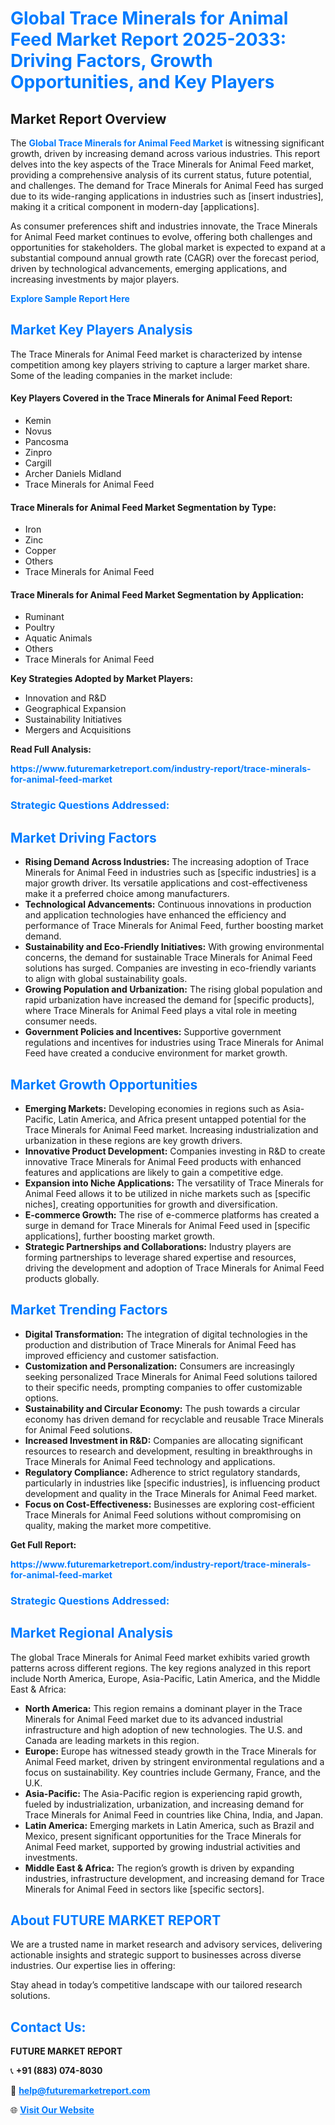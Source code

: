<h1 style="color: #007BFF;">Global Trace Minerals for Animal Feed Market Report 2025-2033: Driving Factors, Growth Opportunities, and Key Players</h1>

<section id="overview">
<h2>Market Report Overview</h2>
<p>The <a href="https://www.futuremarketreport.com/industry-report/trace-minerals-for-animal-feed-market" style="color: #007BFF; text-decoration: none;"><strong>Global Trace Minerals for Animal Feed Market</strong></a> is witnessing significant growth, driven by increasing demand across various industries. This report delves into the key aspects of the Trace Minerals for Animal Feed market, providing a comprehensive analysis of its current status, future potential, and challenges. The demand for Trace Minerals for Animal Feed has surged due to its wide-ranging applications in industries such as [insert industries], making it a critical component in modern-day [applications].</p>
<p>As consumer preferences shift and industries innovate, the Trace Minerals for Animal Feed market continues to evolve, offering both challenges and opportunities for stakeholders. The global market is expected to expand at a substantial compound annual growth rate (CAGR) over the forecast period, driven by technological advancements, emerging applications, and increasing investments by major players.</p>
</section>

<section id="overview">
<p><a href="https://www.futuremarketreport.com/request-sample/reportId=97117" style="color: #007BFF; text-decoration: none;"><strong>Explore Sample Report Here</strong></a></p>
</section>

<section id="key-players">
<h2 style="color: #007BFF;">Market Key Players Analysis</h2>
<p>The Trace Minerals for Animal Feed market is characterized by intense competition among key players striving to capture a larger market share. Some of the leading companies in the market include:</p>
<h4>Key Players Covered in the Trace Minerals for Animal Feed Report:</h4>
<ul><li>Kemin</li><li>Novus</li><li>Pancosma</li><li>Zinpro</li><li>Cargill</li><li>Archer Daniels Midland</li><li>Trace Minerals for Animal Feed</li></ul>
<h4>Trace Minerals for Animal Feed Market Segmentation by Type:</h4>
<ul><li>Iron</li><li>Zinc</li><li>Copper</li><li>Others</li><li>Trace Minerals for Animal Feed</li></ul>

<h4>Trace Minerals for Animal Feed Market Segmentation by Application:</h4>
<ul><li>Ruminant</li><li>Poultry</li><li>Aquatic Animals</li><li>Others</li><li>Trace Minerals for Animal Feed</li></ul>
<p><strong>Key Strategies Adopted by Market Players:</strong></p>
<ul>
<li>Innovation and R&D</li>
<li>Geographical Expansion</li>
<li>Sustainability Initiatives</li>
<li>Mergers and Acquisitions</li>
</ul>
</section>

<section>
<p><strong>Read Full Analysis: </strong></p><a href="https://www.futuremarketreport.com/industry-report/trace-minerals-for-animal-feed-market" style="color: #007BFF; text-decoration: none;"><strong>https://www.futuremarketreport.com/industry-report/trace-minerals-for-animal-feed-market</strong></a>
<h3 style="color: #007BFF;">Strategic Questions Addressed:</h3>
</section>

<section id="driving-factors">
<h2 style="color: #007BFF;">Market Driving Factors</h2>
<ul>
<li><strong>Rising Demand Across Industries:</strong> The increasing adoption of Trace Minerals for Animal Feed in industries such as [specific industries] is a major growth driver. Its versatile applications and cost-effectiveness make it a preferred choice among manufacturers.</li>
<li><strong>Technological Advancements:</strong> Continuous innovations in production and application technologies have enhanced the efficiency and performance of Trace Minerals for Animal Feed, further boosting market demand.</li>
<li><strong>Sustainability and Eco-Friendly Initiatives:</strong> With growing environmental concerns, the demand for sustainable Trace Minerals for Animal Feed solutions has surged. Companies are investing in eco-friendly variants to align with global sustainability goals.</li>
<li><strong>Growing Population and Urbanization:</strong> The rising global population and rapid urbanization have increased the demand for [specific products], where Trace Minerals for Animal Feed plays a vital role in meeting consumer needs.</li>
<li><strong>Government Policies and Incentives:</strong> Supportive government regulations and incentives for industries using Trace Minerals for Animal Feed have created a conducive environment for market growth.</li>
</ul>
</section>

<section id="growth-opportunities">
<h2 style="color: #007BFF;">Market Growth Opportunities</h2>
<ul>
<li><strong>Emerging Markets:</strong> Developing economies in regions such as Asia-Pacific, Latin America, and Africa present untapped potential for the Trace Minerals for Animal Feed market. Increasing industrialization and urbanization in these regions are key growth drivers.</li>
<li><strong>Innovative Product Development:</strong> Companies investing in R&D to create innovative Trace Minerals for Animal Feed products with enhanced features and applications are likely to gain a competitive edge.</li>
<li><strong>Expansion into Niche Applications:</strong> The versatility of Trace Minerals for Animal Feed allows it to be utilized in niche markets such as [specific niches], creating opportunities for growth and diversification.</li>
<li><strong>E-commerce Growth:</strong> The rise of e-commerce platforms has created a surge in demand for Trace Minerals for Animal Feed used in [specific applications], further boosting market growth.</li>
<li><strong>Strategic Partnerships and Collaborations:</strong> Industry players are forming partnerships to leverage shared expertise and resources, driving the development and adoption of Trace Minerals for Animal Feed products globally.</li>
</ul>
</section>

<section id="trending-factors">
<h2 style="color: #007BFF;">Market Trending Factors</h2>
<ul>
<li><strong>Digital Transformation:</strong> The integration of digital technologies in the production and distribution of Trace Minerals for Animal Feed has improved efficiency and customer satisfaction.</li>
<li><strong>Customization and Personalization:</strong> Consumers are increasingly seeking personalized Trace Minerals for Animal Feed solutions tailored to their specific needs, prompting companies to offer customizable options.</li>
<li><strong>Sustainability and Circular Economy:</strong> The push towards a circular economy has driven demand for recyclable and reusable Trace Minerals for Animal Feed solutions.</li>
<li><strong>Increased Investment in R&D:</strong> Companies are allocating significant resources to research and development, resulting in breakthroughs in Trace Minerals for Animal Feed technology and applications.</li>
<li><strong>Regulatory Compliance:</strong> Adherence to strict regulatory standards, particularly in industries like [specific industries], is influencing product development and quality in the Trace Minerals for Animal Feed market.</li>
<li><strong>Focus on Cost-Effectiveness:</strong> Businesses are exploring cost-efficient Trace Minerals for Animal Feed solutions without compromising on quality, making the market more competitive.</li>
</ul>
</section>

<section>
<p><strong>Get Full Report: </strong></p><a href="https://www.futuremarketreport.com/industry-report/trace-minerals-for-animal-feed-market" style="color: #007BFF; text-decoration: none;"><strong>https://www.futuremarketreport.com/industry-report/trace-minerals-for-animal-feed-market</strong></a>
<h3 style="color: #007BFF;">Strategic Questions Addressed:</h3>
</section>


<section id="regional-analysis">
<h2 style="color: #007BFF;">Market Regional Analysis</h2>
<p>The global Trace Minerals for Animal Feed market exhibits varied growth patterns across different regions. The key regions analyzed in this report include North America, Europe, Asia-Pacific, Latin America, and the Middle East & Africa:</p>
<ul>
<li><strong>North America:</strong> This region remains a dominant player in the Trace Minerals for Animal Feed market due to its advanced industrial infrastructure and high adoption of new technologies. The U.S. and Canada are leading markets in this region.</li>
<li><strong>Europe:</strong> Europe has witnessed steady growth in the Trace Minerals for Animal Feed market, driven by stringent environmental regulations and a focus on sustainability. Key countries include Germany, France, and the U.K.</li>
<li><strong>Asia-Pacific:</strong> The Asia-Pacific region is experiencing rapid growth, fueled by industrialization, urbanization, and increasing demand for Trace Minerals for Animal Feed in countries like China, India, and Japan.</li>
<li><strong>Latin America:</strong> Emerging markets in Latin America, such as Brazil and Mexico, present significant opportunities for the Trace Minerals for Animal Feed market, supported by growing industrial activities and investments.</li>
<li><strong>Middle East & Africa:</strong> The region’s growth is driven by expanding industries, infrastructure development, and increasing demand for Trace Minerals for Animal Feed in sectors like [specific sectors].</li>
</ul>
</section>

<footer>
<h2 style="color: #007BFF;">About FUTURE MARKET REPORT</h2>
<p>We are a trusted name in market research and advisory services, delivering actionable insights and strategic support to businesses across diverse industries. Our expertise lies in offering:</p>

<p>Stay ahead in today’s competitive landscape with our tailored research solutions.</p>

<h2 style="color: #007BFF;">Contact Us:</h2>
<p><strong>FUTURE MARKET REPORT</strong></p>
<p>📞 <strong>+91 (883) 074-8030</strong></p>
<p>📧 <strong><a href="mailto:help@futuremarketreport.com" style="color: #007BFF;">help@futuremarketreport.com</a></strong></p>
<p>🌐 <strong><a href="https://www.futuremarketreport.com/" style="color: #007BFF;">Visit Our Website</a></strong></p>
</footer>